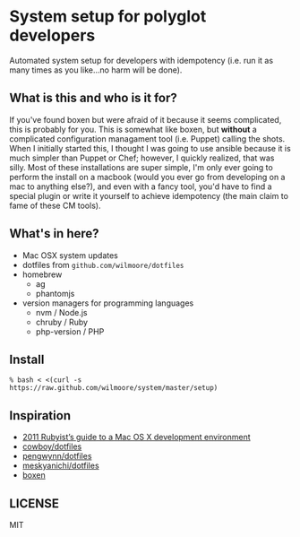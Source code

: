 # System setup for polyglot developers

Automated system setup for developers with idempotency (i.e. run it as many times as you like...no harm will be done).

## What is this and who is it for?

If you've found boxen but were afraid of it because it seems complicated, this is probably for you. This is somewhat like boxen, but **without** a complicated configuration managament tool (i.e. Puppet) calling the shots. When I initially started this, I thought I was going to use ansible because it is much simpler than Puppet or Chef; however, I quickly realized, that was silly. Most of these installations are super simple, I'm only ever going to perform the install on a macbook (would you ever go from developing on a mac to anything else?), and even with a fancy tool, you'd have to find a special plugin or write it yourself to achieve idempotency (the main claim to fame of these CM tools).

## What's in here?

- Mac OSX system updates
- dotfiles from `github.com/wilmoore/dotfiles`
- homebrew
    - ag
    - phantomjs
- version managers for programming languages
    - nvm / Node.js
    - chruby / Ruby
    - php-version / PHP


## Install

    % bash < <(curl -s https://raw.github.com/wilmoore/system/master/setup)

## Inspiration

- [2011 Rubyist’s guide to a Mac OS X development environment](http://robots.thoughtbot.com/post/8700977975/2011-rubyists-guide-to-a-mac-os-x-development)
- [cowboy/dotfiles](https://github.com/cowboy/dotfiles)
- [pengwynn/dotfiles](https://github.com/pengwynn/dotfiles)
- [meskyanichi/dotfiles](https://github.com/meskyanichi/dotfiles)
- [boxen](https://github.com/boxen/our-boxen)

## LICENSE

  MIT
